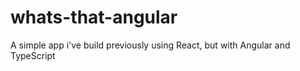 # whats-that-angular
A simple app i've build previously using React, but with Angular and TypeScript
